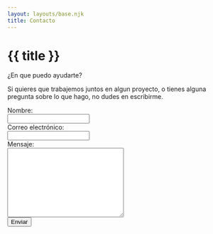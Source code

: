 ```yaml
---
layout: layouts/base.njk
title: Contacto
---
```


# {{ title }}

¿En que puedo ayudarte?

Si quieres que trabajemos juntos en algun proyecto, o tienes alguna pregunta sobre lo que hago, no dudes en escribirme.

<form action="#">
  <label for="name" class="label-name">
    Nombre:<br>
    <input type="text" name="name" id="name"><br>
  </label>
  <label for="email" class="label-email">
    Correo electrónico:<br>
    <input type="email" name="email" id="email"><br>
  </label>
  <label for="message" class="label-message">
    Mensaje:<br>
    <textarea name="message" id="message" cols="30" rows="10"></textarea><br>
  </label>
  <button type="submit">Enviar</button>
</form>
